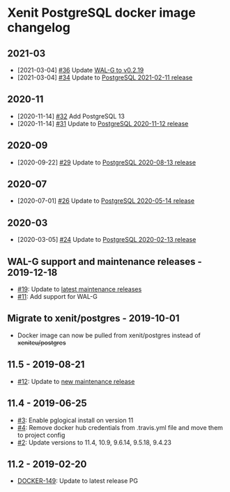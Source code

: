 # Xenit PostgreSQL docker image changelog

## 2021-03

* [2021-03-04] [#36](https://github.com/xenit-eu/docker-postgres/issues/36) Update [WAL-G to v0.2.19](https://github.com/wal-g/wal-g/releases/tag/v0.2.19)
* [2021-03-04] [#34](https://github.com/xenit-eu/docker-postgres/issues/34) Update to [PostgreSQL 2021-02-11 release](https://www.postgresql.org/about/news/postgresql-132-126-1111-1016-9621-and-9525-released-2165/)

## 2020-11

* [2020-11-14] [#32](https://github.com/xenit-eu/docker-postgres/issues/32) Add PostgreSQL 13
* [2020-11-14] [#31](https://github.com/xenit-eu/docker-postgres/issues/31) Update to [PostgreSQL 2020-11-12 release](https://www.postgresql.org/about/news/2111)

## 2020-09

* [2020-09-22] [#29](https://github.com/xenit-eu/docker-postgres/issues/29) Update to [PostgreSQL 2020-08-13 release](https://www.postgresql.org/about/news/2060)

## 2020-07

* [2020-07-01] [#26](https://github.com/xenit-eu/docker-postgres/issues/26) Update to [PostgreSQL 2020-05-14 release](https://www.postgresql.org/about/news/2038)

## 2020-03

* [2020-03-05] [#24](https://github.com/xenit-eu/docker-postgres/issues/24) Update to [PostgreSQL 2020-02-13 release](https://www.postgresql.org/about/news/2011)




## WAL-G support and maintenance releases - 2019-12-18

- [#19](https://github.com/xenit-eu/docker-postgres/issues/19): Update to [latest maintenance releases](https://www.postgresql.org/about/news/1994/)
- [#11](https://github.com/xenit-eu/docker-postgres/issues/11): Add support for WAL-G

## Migrate to xenit/postgres - 2019-10-01

- Docker image can now be pulled from xenit/postgres instead of ~~xeniteu/postgres~~

## 11.5 - 2019-08-21

- [#12](https://github.com/xenit-eu/docker-postgres/issues/12): Update to [new maintenance release](https://www.postgresql.org/about/news/1960/)

## 11.4 - 2019-06-25

- [#3](https://github.com/xenit-eu/docker-postgres/issues/3): Enable pglogical install on version 11
- [#4](https://github.com/xenit-eu/docker-postgres/issues/4): Remove docker hub credentials from .travis.yml file and move them to project config
- [#2](https://github.com/xenit-eu/docker-postgres/issues/2): Update versions to 11.4, 10.9, 9.6.14, 9.5.18, 9.4.23

## 11.2 - 2019-02-20

- [DOCKER-149](https://xenitsupport.jira.com/browse/DOCKER-149): Update to latest release PG
